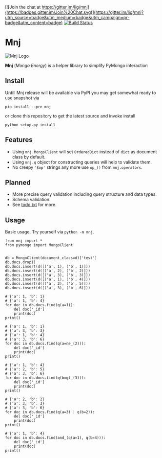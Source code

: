 [![Join the chat at https://gitter.im/lig/mnj](https://badges.gitter.im/Join%20Chat.svg)](https://gitter.im/lig/mnj?utm_source=badge&utm_medium=badge&utm_campaign=pr-badge&utm_content=badge)
[![Build Status](https://travis-ci.org/lig/mnj.svg?branch=develop)](https://travis-ci.org/lig/mnj)

# Mnj

![Mnj Logo](https://www.dropbox.com/s/492ke98ciajnd98/logo150.png?dl=1)

**Mnj** (_Mongo Energy_) is a helper library to simplify PyMongo interaction

## Install
Untill Mnj release will be available via PyPI you may get somewhat ready to use snapshot via

    pip install --pre mnj

or clone this repository to get the latest source and invoke install

    python setup.py install

## Features
* Using `mnj.MongoClient` will set `OrderedDict` instead of `dict` as document class by default.
* Using `mnj.q` object for constructing queries will help to validate them.
* No creepy `'$op'` strings any more use `op_()` from `mnj.operators`.

## Planned
* More precise query validation including query structure and data types.
* Schema validation.
* See [todo.txt](todo.txt) for more.

## Usage
Basic usage. Try yourself via `python -m mnj`.

    from mnj import *
    from pymongo import MongoClient
    
    
    db = MongoClient(document_class=d)['test']
    db.docs.drop()
    db.docs.insert(d([('a', 1), ('b', 1)]))
    db.docs.insert(d([('a', 2), ('b', 2)]))
    db.docs.insert(d([('a', 3), ('b', 3)]))
    db.docs.insert(d([('a', 1), ('b', 4)]))
    db.docs.insert(d([('a', 2), ('b', 5)]))
    db.docs.insert(d([('a', 3), ('b', 6)]))
    
    # {'a': 1, 'b': 1}
    # {'a': 1, 'b': 4}
    for doc in db.docs.find(q(a=1)):
        del doc['_id']
        print(doc)
    print()
    
    # {'a': 1, 'b': 1}
    # {'a': 3, 'b': 3}
    # {'a': 1, 'b': 4}
    # {'a': 3, 'b': 6}
    for doc in db.docs.find(q(a=ne_(2))):
        del doc['_id']
        print(doc)
    print()
    
    # {'a': 1, 'b': 4}
    # {'a': 2, 'b': 5}
    # {'a': 3, 'b': 6}
    for doc in db.docs.find(q(b=gt_(3))):
        del doc['_id']
        print(doc)
    print()
    
    # {'a': 2, 'b': 2}
    # {'a': 3, 'b': 3}
    # {'a': 3, 'b': 6}
    for doc in db.docs.find(q(a=3) | q(b=2)):
        del doc['_id']
        print(doc)
    print()
    
    # {'a': 1, 'b': 4}
    for doc in db.docs.find(and_(q(a=1), q(b=4))):
        del doc['_id']
        print(doc)
    print()
